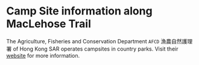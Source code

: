 # Camp Site information along MacLehose Trail
The Agriculture, Fisheries and Conservation Department `AFCD` 漁農自然護理署 of Hong Kong SAR operates campsites in country parks.
Visit their [website](https://www.afcd.gov.hk/english/country/cou_vis/cou_vis_cam/cou_vis_cam_cam/cou_vis_cam_cam.html) for more information.

